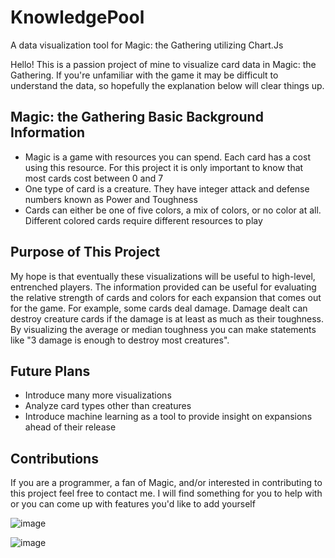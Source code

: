 # KnowledgePool
A data visualization tool for Magic: the Gathering utilizing Chart.Js

Hello! This is a passion project of mine to visualize card data in Magic: the Gathering. If you're unfamiliar with the game it may be difficult to understand the data, so hopefully the explanation below will clear things up.

## Magic: the Gathering Basic Background Information
- Magic is a game with resources you can spend. Each card has a cost using this resource. For this project it is only important to know that most cards cost between 0 and 7
- One type of card is a creature. They have integer attack and defense numbers known as Power and Toughness
- Cards can either be one of five colors, a mix of colors, or no color at all. Different colored cards require different resources to play

## Purpose of This Project
My hope is that eventually these visualizations will be useful to high-level, entrenched players. The information provided can be useful for evaluating the relative strength of cards and colors for each expansion that comes out for the game. For example, some cards deal damage. Damage dealt can destroy creature cards if the damage is at least as much as their toughness. By visualizing the average or median toughness you can make statements like "3 damage is enough to destroy most creatures". 

## Future Plans
- Introduce many more visualizations
- Analyze card types other than creatures
- Introduce machine learning as a tool to provide insight on expansions ahead of their release

## Contributions
If you are a programmer, a fan of Magic, and/or interested in contributing to this project feel free to contact me. I will find something for you to help with or you can come up with features you'd like to add yourself

![image](https://github.com/chrisjskiles/KnowledgePool/assets/9207489/577da9f7-a2bb-46f8-85f6-cca36354d2e7)

![image](https://github.com/chrisjskiles/KnowledgePool/assets/9207489/cb8c08bb-ed5c-41d4-af18-c1709654caf6)

